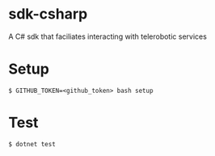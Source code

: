 # sdk-csharp
A C# sdk that faciliates interacting with telerobotic services

# Setup
```shell
$ GITHUB_TOKEN=<github_token> bash setup
```

# Test
```shell
$ dotnet test
```